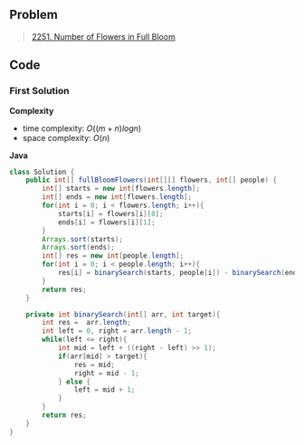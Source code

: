 ## Problem

> [2251. Number of Flowers in Full Bloom](https://leetcode.cn/problems/number-of-flowers-in-full-bloom/)

## Code

### First Solution

**Complexity**

- time complexity: $O((m+n)logn)$
- space complexity: $O(n)$

**Java**

```java
class Solution {
    public int[] fullBloomFlowers(int[][] flowers, int[] people) {
        int[] starts = new int[flowers.length];
        int[] ends = new int[flowers.length];
        for(int i = 0; i < flowers.length; i++){
            starts[i] = flowers[i][0];
            ends[i] = flowers[i][1];
        }
        Arrays.sort(starts);
        Arrays.sort(ends);
        int[] res = new int[people.length];
        for(int i = 0; i < people.length; i++){
            res[i] = binarySearch(starts, people[i]) - binarySearch(ends, people[i] - 1);
        }
        return res;
    }

    private int binarySearch(int[] arr, int target){
        int res =  arr.length;
        int left = 0, right = arr.length - 1;
        while(left <= right){
            int mid = left + ((right - left) >> 1);
            if(arr[mid] > target){
                res = mid;
                right = mid - 1;
            } else {
                left = mid + 1;
            }
        }
        return res;
    }
}
```

